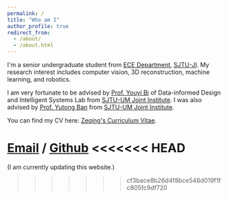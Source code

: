 ```yaml
---
permalink: /
title: "Who am I"
author_profile: true
redirect_from: 
  - /about/
  - /about.html
---
```


I'm a senior undergraduate student from [ECE Department](https://www.ji.sjtu.edu.cn/cn/), [SJTU-JI](https://www.ji.sjtu.edu.cn/cn/). My research interest includes computer vision, 3D reconstruction, machine learning, and robotics.

I am very fortunate to be advised by [Prof. Youyi Bi](https://sites.ji.sjtu.edu.cn/youyibi) of Data-informed Design and Intelligent Systems Lab from [SJTU-UM Joint Institute](https://www.ji.sjtu.edu.cn/cn/). I was also advised by [Prof. Yutong Ban](https://www.ji.sjtu.edu.cn/cn/about/faculty-staff/faculty-directory/faculty-detail/75745/) from [SJTU-UM Joint Institute](https://www.ji.sjtu.edu.cn/cn/).

You can find my CV here: [Zeqing's Curriculum Vitae](../assets/Curriculum_Vitae.pdf).

[Email](der-zing@sjtu.edu.cn) / [Github](https://github.com/Zing110) 
<<<<<<< HEAD
=======

(I am currently updating this website.)
>>>>>>> cf3bace8b26d4f8bce546d019f1fc805fc9df720
